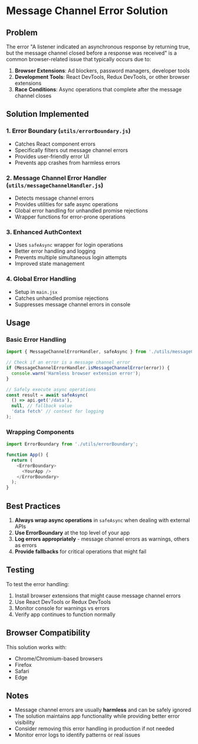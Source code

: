 # Message Channel Error Solution

## Problem
The error "A listener indicated an asynchronous response by returning true, but the message channel closed before a response was received" is a common browser-related issue that typically occurs due to:

1. **Browser Extensions**: Ad blockers, password managers, developer tools
2. **Development Tools**: React DevTools, Redux DevTools, or other browser extensions
3. **Race Conditions**: Async operations that complete after the message channel closes

## Solution Implemented

### 1. Error Boundary (`utils/errorBoundary.js`)
- Catches React component errors
- Specifically filters out message channel errors
- Provides user-friendly error UI
- Prevents app crashes from harmless errors

### 2. Message Channel Error Handler (`utils/messageChannelHandler.js`)
- Detects message channel errors
- Provides utilities for safe async operations
- Global error handling for unhandled promise rejections
- Wrapper functions for error-prone operations

### 3. Enhanced AuthContext
- Uses `safeAsync` wrapper for login operations
- Better error handling and logging
- Prevents multiple simultaneous login attempts
- Improved state management

### 4. Global Error Handling
- Setup in `main.jsx`
- Catches unhandled promise rejections
- Suppresses message channel errors in console

## Usage

### Basic Error Handling
```javascript
import { MessageChannelErrorHandler, safeAsync } from './utils/messageChannelHandler';

// Check if an error is a message channel error
if (MessageChannelErrorHandler.isMessageChannelError(error)) {
  console.warn('Harmless browser extension error');
}

// Safely execute async operations
const result = await safeAsync(
  () => api.get('/data'),
  null, // fallback value
  'data fetch' // context for logging
);
```

### Wrapping Components
```javascript
import ErrorBoundary from './utils/errorBoundary';

function App() {
  return (
    <ErrorBoundary>
      <YourApp />
    </ErrorBoundary>
  );
}
```

## Best Practices

1. **Always wrap async operations** in `safeAsync` when dealing with external APIs
2. **Use ErrorBoundary** at the top level of your app
3. **Log errors appropriately** - message channel errors as warnings, others as errors
4. **Provide fallbacks** for critical operations that might fail

## Testing

To test the error handling:

1. Install browser extensions that might cause message channel errors
2. Use React DevTools or Redux DevTools
3. Monitor console for warnings vs errors
4. Verify app continues to function normally

## Browser Compatibility

This solution works with:
- Chrome/Chromium-based browsers
- Firefox
- Safari
- Edge

## Notes

- Message channel errors are usually **harmless** and can be safely ignored
- The solution maintains app functionality while providing better error visibility
- Consider removing this error handling in production if not needed
- Monitor error logs to identify patterns or real issues
